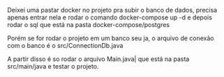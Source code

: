 Deixei uma pastar docker no projeto pra subir o banco de dados, 
precisa apenas entrar nela e rodar o comando docker-compose up -d
e depois rodar o sql que está na pasta docker-compose/postgres  

Porém se for rodar o projeto em um banco seu ja, o arquivo de 
conexão com o banco é o src/ConnectionDb.java

A partir disso é so rodar o arquivo Main.java| que está na pasta src/main/java
e testar o projeto.